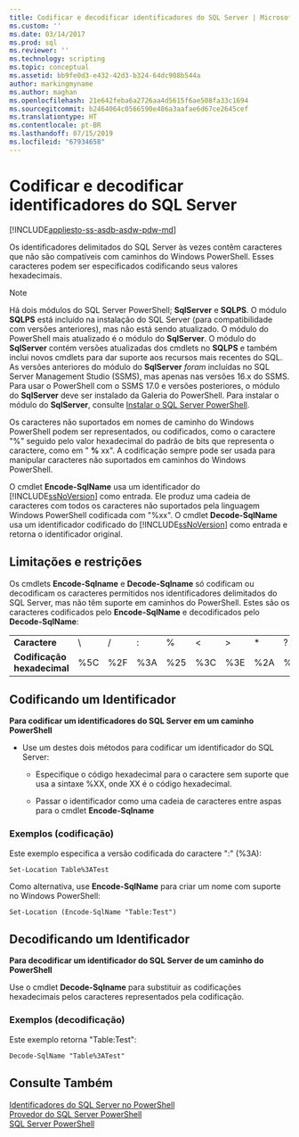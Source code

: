 ```yaml
---
title: Codificar e decodificar identificadores do SQL Server | Microsoft Docs
ms.custom: ''
ms.date: 03/14/2017
ms.prod: sql
ms.reviewer: ''
ms.technology: scripting
ms.topic: conceptual
ms.assetid: bb9fe0d3-e432-42d3-b324-64dc908b544a
author: markingmyname
ms.author: maghan
ms.openlocfilehash: 21e642feba6a2726aa4d5615f6ae508fa33c1694
ms.sourcegitcommit: b2464064c0566590e486a3aafae6d67ce2645cef
ms.translationtype: HT
ms.contentlocale: pt-BR
ms.lasthandoff: 07/15/2019
ms.locfileid: "67934658"
---
```

# <a name="encode-and-decode-sql-server-identifiers"></a>Codificar e decodificar identificadores do SQL Server
[!INCLUDE[appliesto-ss-asdb-asdw-pdw-md](../includes/appliesto-ss-asdb-asdw-pdw-md.md)]

Os identificadores delimitados do SQL Server às vezes contêm caracteres que não são compatíveis com caminhos do Windows PowerShell. Esses caracteres podem ser especificados codificando seus valores hexadecimais.  

> [!NOTE]
> Há dois módulos do SQL Server PowerShell; **SqlServer** e **SQLPS**. O módulo **SQLPS** está incluído na instalação do SQL Server (para compatibilidade com versões anteriores), mas não está sendo atualizado. O módulo do PowerShell mais atualizado é o módulo do **SqlServer**. O módulo do **SqlServer** contém versões atualizadas dos cmdlets no **SQLPS** e também inclui novos cmdlets para dar suporte aos recursos mais recentes do SQL.  
> As versões anteriores do módulo do **SqlServer** *foram* incluídas no SQL Server Management Studio (SSMS), mas apenas nas versões 16.x do SSMS. Para usar o PowerShell com o SSMS 17.0 e versões posteriores, o módulo do **SqlServer** deve ser instalado da Galeria do PowerShell.
> Para instalar o módulo do **SqlServer**, consulte [Instalar o SQL Server PowerShell](download-sql-server-ps-module.md).
  
  
Os caracteres não suportados em nomes de caminho do Windows PowerShell podem ser representados, ou codificados, como o caractere "%" seguido pelo valor hexadecimal do padrão de bits que representa o caractere, como em " **%** xx". A codificação sempre pode ser usada para manipular caracteres não suportados em caminhos do Windows PowerShell.  
  
 O cmdlet **Encode-SqlName** usa um identificador do [!INCLUDE[ssNoVersion](../includes/ssnoversion-md.md)] como entrada. Ele produz uma cadeia de caracteres com todos os caracteres não suportados pela linguagem Windows PowerShell codificada com "%xx". O cmdlet **Decode-SqlName** usa um identificador codificado do [!INCLUDE[ssNoVersion](../includes/ssnoversion-md.md)] como entrada e retorna o identificador original.  
  
##  <a name="LimitationsRestrictions"></a> Limitações e restrições  
 Os cmdlets **Encode-Sqlname** e **Decode-Sqlname** só codificam ou decodificam os caracteres permitidos nos identificadores delimitados do SQL Server, mas não têm suporte em caminhos do PowerShell. Estes são os caracteres codificados pelo **Encode-SqlName** e decodificados pelo **Decode-SqlName**:  
  
|||||||||||||  
|-|-|-|-|-|-|-|-|-|-|-|-|  
|**Caractere**|\ |/|:|%|\<|>|*|?|[|]|&#124;|  
|**Codificação hexadecimal**|%5C|%2F|%3A|%25|%3C|%3E|%2A|%3F|%5B|%5D|%7C|  
  
##  <a name="EncodeIdent"></a> Codificando um Identificador  
 **Para codificar um identificadores do SQL Server em um caminho PowerShell**  
  
-   Use um destes dois métodos para codificar um identificador do SQL Server:  
  
    -   Especifique o código hexadecimal para o caractere sem suporte que usa a sintaxe %XX, onde XX é o código hexadecimal.  
  
    -   Passar o identificador como uma cadeia de caracteres entre aspas para o cmdlet **Encode-Sqlname**  
  
### <a name="examples-encoding"></a>Exemplos (codificação)  
 Este exemplo especifica a versão codificada do caractere ":" (%3A):  
  
```  
Set-Location Table%3ATest  
```  
  
 Como alternativa, use **Encode-SqlName** para criar um nome com suporte no Windows PowerShell:  
  
```  
Set-Location (Encode-SqlName "Table:Test")  
```  
  
##  <a name="DecodeIdent"></a> Decodificando um Identificador  
 **Para decodificar um identificador do SQL Server de um caminho do PowerShell**  
  
 Use o cmdlet **Decode-Sqlname** para substituir as codificações hexadecimais pelos caracteres representados pela codificação.  
  
### <a name="examples-decoding"></a>Exemplos (decodificação)  
 Este exemplo retorna "Table:Test":  
  
```  
Decode-SqlName "Table%3ATest"  
```  
  
## <a name="see-also"></a>Consulte Também  
 [Identificadores do SQL Server no PowerShell](sql-server-identifiers-in-powershell.md)   
 [Provedor do SQL Server PowerShell](sql-server-powershell-provider.md)   
 [SQL Server PowerShell](sql-server-powershell.md)  
  
  
